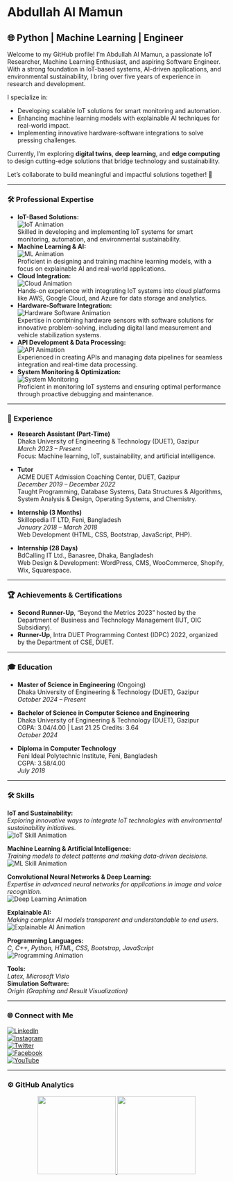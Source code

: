 # Abdullah Al Mamun

## 🌐 Python | Machine Learning | Engineer

Welcome to my GitHub profile! I’m Abdullah Al Mamun, a passionate IoT Researcher, Machine Learning Enthusiast, and aspiring Software Engineer. With a strong foundation in IoT-based systems, AI-driven applications, and environmental sustainability, I bring over five years of experience in research and development.

I specialize in:
- Developing scalable IoT solutions for smart monitoring and automation.
- Enhancing machine learning models with explainable AI techniques for real-world impact.
- Implementing innovative hardware-software integrations to solve pressing challenges.

Currently, I’m exploring **digital twins**, **deep learning**, and **edge computing** to design cutting-edge solutions that bridge technology and sustainability.

Let’s collaborate to build meaningful and impactful solutions together! 🚀

---

### 🛠️ **Professional Expertise**

- **IoT-Based Solutions:**  
  ![IoT Animation](https://media.giphy.com/media/IoTAnimationExample.gif)  
  Skilled in developing and implementing IoT systems for smart monitoring, automation, and environmental sustainability.  
- **Machine Learning & AI:**  
  ![ML Animation](https://media.giphy.com/media/MLAnimationExample.gif)  
  Proficient in designing and training machine learning models, with a focus on explainable AI and real-world applications.  
- **Cloud Integration:**  
  ![Cloud Animation](https://media.giphy.com/media/CloudAnimationExample.gif)  
  Hands-on experience with integrating IoT systems into cloud platforms like AWS, Google Cloud, and Azure for data storage and analytics.  
- **Hardware-Software Integration:**  
  ![Hardware Software Animation](https://media.giphy.com/media/HardwareSoftwareExample.gif)  
  Expertise in combining hardware sensors with software solutions for innovative problem-solving, including digital land measurement and vehicle stabilization systems.  
- **API Development & Data Processing:**  
  ![API Animation](https://media.giphy.com/media/APIAnimationExample.gif)  
  Experienced in creating APIs and managing data pipelines for seamless integration and real-time data processing.  
- **System Monitoring & Optimization:**  
  ![System Monitoring](https://media.giphy.com/media/SystemMonitoringExample.gif)  
  Proficient in monitoring IoT systems and ensuring optimal performance through proactive debugging and maintenance.

---

### 💼 **Experience**

- **Research Assistant (Part-Time)**  
  Dhaka University of Engineering & Technology (DUET), Gazipur  
  *March 2023 – Present*  
  Focus: Machine learning, IoT, sustainability, and artificial intelligence.

- **Tutor**  
  ACME DUET Admission Coaching Center, DUET, Gazipur  
  *December 2019 – December 2022*  
  Taught Programming, Database Systems, Data Structures & Algorithms, System Analysis & Design, Operating Systems, and Chemistry.

- **Internship (3 Months)**  
  Skillopedia IT LTD, Feni, Bangladesh  
  *January 2018 – March 2018*  
  Web Development (HTML, CSS, Bootstrap, JavaScript, PHP).

- **Internship (28 Days)**  
  BdCalling IT Ltd., Banasree, Dhaka, Bangladesh  
  Web Design & Development: WordPress, CMS, WooCommerce, Shopify, Wix, Squarespace.

---

### 🏆 **Achievements & Certifications**

- **Second Runner-Up**, “Beyond the Metrics 2023” hosted by the Department of Business and Technology Management (IUT, OIC Subsidiary).  
- **Runner-Up**, Intra DUET Programming Contest (IDPC) 2022, organized by the Department of CSE, DUET.

---

### 🎓 **Education**

- **Master of Science in Engineering** (Ongoing)  
  Dhaka University of Engineering & Technology (DUET), Gazipur  
  *October 2024 – Present*  

- **Bachelor of Science in Computer Science and Engineering**  
  Dhaka University of Engineering & Technology (DUET), Gazipur  
  CGPA: 3.04/4.00 | Last 21.25 Credits: 3.64  
  *October 2024*

- **Diploma in Computer Technology**  
  Feni Ideal Polytechnic Institute, Feni, Bangladesh  
  CGPA: 3.58/4.00  
  *July 2018*

---

### 🛠️ **Skills**

**IoT and Sustainability:**  
*Exploring innovative ways to integrate IoT technologies with environmental sustainability initiatives.*  
![IoT Skill Animation](https://media.giphy.com/media/IoTSkillAnimation.gif)  

**Machine Learning & Artificial Intelligence:**  
*Training models to detect patterns and making data-driven decisions.*  
![ML Skill Animation](https://media.giphy.com/media/MLSkillAnimation.gif)  

**Convolutional Neural Networks & Deep Learning:**  
*Expertise in advanced neural networks for applications in image and voice recognition.*  
![Deep Learning Animation](https://media.giphy.com/media/DeepLearningExample.gif)  

**Explainable AI:**  
*Making complex AI models transparent and understandable to end users.*  
![Explainable AI Animation](https://media.giphy.com/media/ExplainableAIExample.gif)  

**Programming Languages:**  
*C, C++, Python, HTML, CSS, Bootstrap, JavaScript*  
![Programming Animation](https://media.giphy.com/media/ProgrammingLanguageAnimation.gif)  

**Tools:**  
*Latex, Microsoft Visio*  
**Simulation Software:**  
*Origin (Graphing and Result Visualization)*

---

### 🌐 **Connect with Me**

[![LinkedIn](https://cdn-icons-png.flaticon.com/512/174/174857.png)](https://linkedin.com/abdullah-al-mamun-5857a0148)  
[![Instagram](https://cdn-icons-png.flaticon.com/512/2111/2111463.png)](https://instagram.com/abdullah_al_mamun_19971)  
[![Twitter](https://cdn-icons-png.flaticon.com/512/733/733579.png)](https://twitter.com/abdullahmamun72)  
[![Facebook](https://cdn-icons-png.flaticon.com/512/124/124010.png)](https://facebook.com/profile.php?id=100008344238210)  
[![YouTube](https://cdn-icons-png.flaticon.com/512/174/174883.png)](https://www.youtube.com/@BitByByte-d2q)

---

### ⚙️ **GitHub Analytics**

<p align="center">
  <a href="https://github.com/mamun9ey">
    <img height="180em" src="https://github-readme-stats-eight-theta.vercel.app/api/top-langs/?username=mamun9ey&layout=compact&langs_count=8&theme=algolia"/>
  </a>
  <img height="180em" src="https://github-readme-streak-stats.herokuapp.com/?user=mamun9ey&show_icons=true&locale=en&layout=demo&theme=merko&hide_border=true" />
</p>
